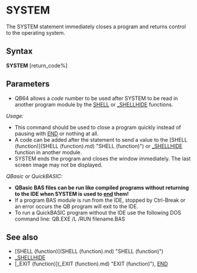 # SYSTEM

The SYSTEM statement immediately closes a program and returns control to the operating system.

  

## Syntax

**SYSTEM** [return_code%]
  

## Parameters

* QB64 allows a *code* number to be used after SYSTEM to be read in another program module by the [SHELL](SHELL.md) or [_SHELLHIDE](_SHELLHIDE.md) functions.

  

*Usage:*

* This command should be used to close a program quickly instead of pausing with [END](END.md) or nothing at all.
* A code can be added after the statement to send a value to the [SHELL (function)](SHELL (function).md) "SHELL (function)") or [_SHELLHIDE](_SHELLHIDE.md) function in another module.
* SYSTEM ends the program and closes the window immediately. The last screen image may not be displayed.

  

*QBasic or QuickBASIC:*

* **QBasic BAS files can be run like compiled programs without returning to the IDE when SYSTEM is used to [end](end.md) them!**
* If a program BAS module is run from the IDE, stopped by Ctrl-Break or an error occurs the QB program will exit to the IDE.
* To run a QuickBASIC program without the IDE use the following DOS command line: QB.EXE /L /RUN filename.BAS

  

## See also

* [SHELL (function)](SHELL (function).md) "SHELL (function)")
* [_SHELLHIDE](_SHELLHIDE.md)
* [_EXIT (function)](_EXIT (function).md) "EXIT (function)"), [END](END.md)

  
